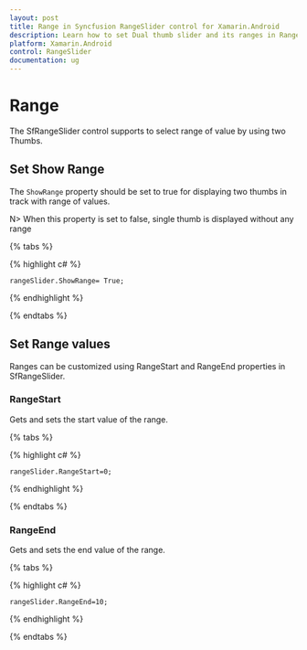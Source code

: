 ```yaml
---
layout: post
title: Range in Syncfusion RangeSlider control for Xamarin.Android
description: Learn how to set Dual thumb slider and its ranges in RangeSlider control.
platform: Xamarin.Android
control: RangeSlider
documentation: ug
---
```


# Range

The SfRangeSlider control supports to select range of value by using two Thumbs.

## Set Show Range

The `ShowRange` property should be set to true for displaying two thumbs in track with range of values.

N> When this property is set to false, single thumb is displayed without any range 

{% tabs %}

{% highlight c# %}

	rangeSlider.ShowRange= True;

{% endhighlight %}

{% endtabs %}

## Set Range values

Ranges can be customized using RangeStart and RangeEnd properties in SfRangeSlider.

### RangeStart

Gets and sets the start value of the range.

{% tabs %}

{% highlight c# %}

	rangeSlider.RangeStart=0;

{% endhighlight %}

{% endtabs %}

### RangeEnd

Gets and sets the end value of the range.

{% tabs %}

{% highlight c# %}

	rangeSlider.RangeEnd=10;

{% endhighlight  %}

{% endtabs %}
